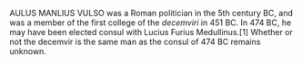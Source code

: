 AULUS MANLIUS VULSO was a Roman politician in the 5th century BC, and was a member of the first college of the _decemviri_ in 451 BC. In 474 BC, he may have been elected consul with Lucius Furius Medullinus.[1] Whether or not the decemvir is the same man as the consul of 474 BC remains unknown.

